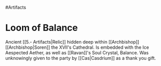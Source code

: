 #Artifacts
# Loom of Balance
Ancient [[5.- Artifacts|Relic]] hidden deep within [[Archbishop]] [[Archbishop|Soren]] the XVII's Cathedral.
Is embedded with the Ice Aespected Aether, as well as [[Ravan]]'s Soul Crystal, Balance. Was unknowingly given to the party by [[Cas|Casdrium]] as a thank you gift.